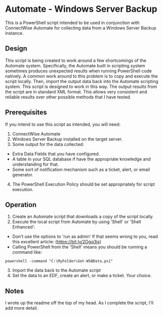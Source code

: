 # Automate - Windows Server Backup

This is a PowerShell script intended to be used in conjunction with ConnectWise Automate for collecting data from a Windows Server Backup instance.

## Design

This script is being created to work around a few shortcomings of the Automate system. Specifically, the Automate built in scripting system sometimes produces unexpected results when running PowerShell code natively. A common work around to this problem is to copy and execute the script locally. Then, import the output data back into the Automate scripting system. This script is designed to work in this way. The output results from the script are in standard XML format. This allows very consistent and reliable results over other possible methods that I have tested.

## Prerequisites

If you intend to use this script as intended, you will need:

1. ConnectWise Automate
2. Windows Server Backup installed on the target server.
3. Some output for the data collected:
  - Extra Data Fields that you have configured.
  - A table in your SQL database if have the appropriate knowledge and understanding for that.
  - Some sort of notification mechanism such as a ticket, alert, or email generator.
4. The PowerShell Execution Policy should be set appropriately for script execution.

## Operation

1. Create an Automate script that downloads a copy of the script locally.
2. Execute the local script from Automate by using 'Shell' or 'Shell Enhanced':
  - Don't use the options to 'run as admin' If that seems wrong to you, read this excellent article: (https://bit.ly/2Ogq3js)
  - Calling PowerShell from the 'Shell' means you should be running a command like:
  ```
  powershell -command "C:\MyFolder\Get-WSBData.ps1"
  ```
3. Import the data back to the Automate script
4. Set the data to an EDF, create an alert, or make a ticket. Your choice.

## Notes

I wrote up the readme off the top of my head. As I complete the script, I'll add more detail.
